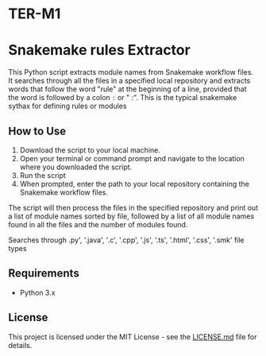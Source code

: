 # TER-M1


# Snakemake rules Extractor

This Python script extracts module names from Snakemake workflow files. It searches through all the files in a specified local repository and extracts words that follow the word "rule" at the beginning of a line, provided that the word is followed by a colon `:` or " :". This is the typical snakemake sythax for defining rules or modules

## How to Use

1. Download the script to your local machine.
2. Open your terminal or command prompt and navigate to the location where you downloaded the script.
3. Run the script
4. When prompted, enter the path to your local repository containing the Snakemake workflow files.

The script will then process the files in the specified repository and print out a list of module names sorted by file, followed by a list of all module names found in all the files and the number of modules found.

Searches through .py', '.java', '.c', '.cpp', '.js', '.ts', '.html', '.css', '.smk' file types

## Requirements

- Python 3.x

## License

This project is licensed under the MIT License - see the [LICENSE.md](LICENSE.md) file for details.
